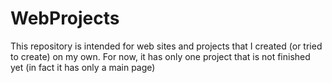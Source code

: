 # WebProjects
This repository is intended for web sites and projects that I created (or tried to create) on my own. For now, it has only one project that is not finished yet (in fact it has only a main page)
